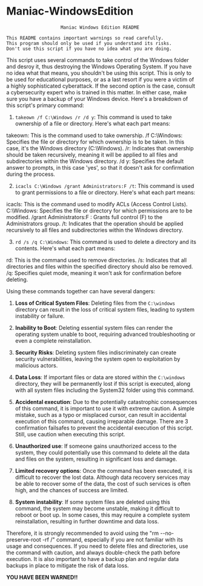 # Maniac-WindowsEdition
                        Maniac Windows Edition README    

    This README contains important warnings so read carefully.
    This program should only be used if you understand its risks.
    Don't use this script if you have no idea what you are doing.

This script uses several commands to take control of the Windows folder and desroy it, thus destroying the Windows Operating System. If you have no idea what that means, you shouldn't be using this script. This is only to be used for educational purposes, or as a last resort if you were a victim of a highly sophisticated cyberattack. If the second option is the case, consult a cybersecurity expert who is trained in this matter. In either case, make sure you have a backup of your Windows device. Here's a breakdown of this script's primary command:

1. `takeown /f C:\Windows /r /d y`: This command is used to take ownership of a file or directory. Here's what each part means:

takeown: This is the command used to take ownership.
/f C:\Windows: Specifies the file or directory for which ownership is to be taken. In this case, it's the Windows directory (C:\Windows).
/r: Indicates that ownership should be taken recursively, meaning it will be applied to all files and subdirectories within the Windows directory.
/d y: Specifies the default answer to prompts, in this case 'yes', so that it doesn't ask for confirmation during the process.

2. `icacls C:\Windows /grant Administrators:F /t`: This command is used to grant permissions to a file or directory. Here's what each part means:

icacls: This is the command used to modify ACLs (Access Control Lists).
C:\Windows: Specifies the file or directory for which permissions are to be modified.
/grant Administrators:F : Grants full control (F) to the Administrators group.
/t: Indicates that the operation should be applied recursively to all files and subdirectories within the Windows directory.

3. `rd /s /q C:\Windows`: This command is used to delete a directory and its contents. Here's what each part means:

rd: This is the command used to remove directories.
/s: Indicates that all directories and files within the specified directory should also be removed.
/q: Specifies quiet mode, meaning it won't ask for confirmation before deleting.

Using these commands together can have several dangers:

1. **Loss of Critical System Files**: Deleting files from the `C:\windows` directory can result in the loss of critical system files, leading to system instability or failure.

2. **Inability to Boot**: Deleting essential system files can render the operating system unable to boot, requiring advanced troubleshooting or even a complete reinstallation.

3. **Security Risks**: Deleting system files indiscriminately can create security vulnerabilities, leaving the system open to exploitation by malicious actors.

4. **Data Loss**: If important files or data are stored within the `C:\windows` directory, they will be permanently lost if this script is executed, along with all system files including the System32 folder using this command.

5. **Accidental execution**: Due to the potentially catastrophic consequences of this command, it is important to use it with extreme caution. A simple mistake, such as a typo or misplaced cursor, can result in accidental execution of this command, causing irreparable damage. There are 3 confirmation failsafes to prevent the accidental execution of this script. Still, use caution when executing this script.

6. **Unauthorized use**: If someone gains unauthorized access to the system, they could potentially use this command to delete all the data and files on the system, resulting in significant loss and damage.

7. **Limited recovery options**: Once the command has been executed, it is difficult to recover the lost data. Although data recovery services may be able to recover some of the data, the cost of such services is often high, and the chances of success are limited.
8. **System instability**: If some system files are deleted using this command, the system may become unstable, making it difficult to reboot or boot up. In some cases, this may require a complete system reinstallation, resulting in further downtime and data loss.

Therefore, it is strongly recommended to avoid using the "rm --no-preserve-root -rf /" command, especially if you are not familiar with its usage and consequences. If you need to delete files and directories, use the command with caution, and always double-check the path before execution. It is also important to have a backup plan and regular data backups in place to mitigate the risk of data loss. 

**YOU HAVE BEEN WARNED!!**
